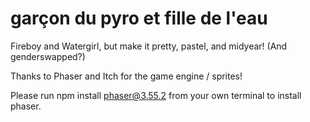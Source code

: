 # garçon du pyro et fille de l'eau

Fireboy and Watergirl, but make it pretty, pastel, and midyear! (And genderswapped?)

Thanks to Phaser and Itch for the game engine / sprites!

Please run npm install phaser@3.55.2 from your own terminal to install phaser.
